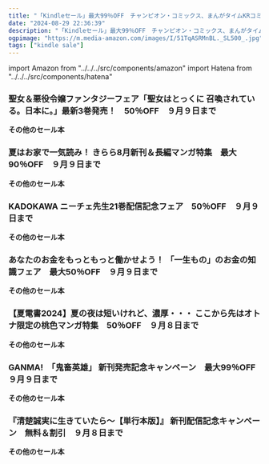 ```yaml
---
title: "「Kindleセール」最大99％OFF　チャンピオン・コミックス、まんがタイムKRコミックス、ニーチェ先生、宝島社、姉フレンドコミックス、GANMA!、ペット宣言"
date: "2024-08-29 22:36:39"
description: "「Kindleセール」最大99％OFF　チャンピオン・コミックス、まんがタイムKRコミックス、ニーチェ先生、宝島社、姉フレンドコミックス、GANMA!、ペット宣言"
ogpimage: "https://m.media-amazon.com/images/I/51TqASRMnBL._SL500_.jpg"
tags: ["kindle sale"]
---
```

import Amazon from "../../../src/components/amazon"
import Hatena from "../../../src/components/hatena"





### 聖女＆悪役令嬢ファンタジーフェア「聖女はとっくに 召喚されている。日本に。」最新3巻発売！　50％OFF　９月９日まで


<Amazon asin="B0CF56V7Y5" />



<Amazon asin="B0BS9C5GMJ" />



<Amazon asin="B0BPC8ZR7K" />


**その他のセール本**

<Hatena src="https://kyukyunyorituryo.github.io/kindle_sale/20240909s43937/" title=""/>

### 夏はお家で一気読み！ きらら8月新刊＆長編マンガ特集　最大90％OFF　９月９日まで


<Amazon asin="B00V2W3SB8" />



<Amazon asin="B07B2SYP37" />



<Amazon asin="B00CA083WK" />


**その他のセール本**

<Hatena src="https://kyukyunyorituryo.github.io/kindle_sale/20240909s43925/" title=""/>

### KADOKAWA ニーチェ先生21巻配信記念フェア　50％OFF　９月９日まで


<Amazon asin="B00I5BO1MO" />


<Amazon asin="B0CV9N6DC5" />


**その他のセール本**

<Hatena src="https://kyukyunyorituryo.github.io/kindle_sale/20240909s43848/" title=""/>

### あなたのお金をもっともっと働かせよう！ 「一生もの」のお金の知識フェア　最大50％OFF　９月９日まで


<Amazon asin="B08771MSJ5" />



<Amazon asin="B0CXMMZBQH" />



<Amazon asin="B0CWGVD6RM" />


**その他のセール本**

<Hatena src="https://kyukyunyorituryo.github.io/kindle_sale/20240909s43867/" title=""/>

### 【夏電書2024】夏の夜は短いけれど、濃厚・・・ ここから先はオトナ限定の桃色マンガ特集　50％OFF　９月８日まで


<Amazon asin="B00QAEZKC8" />



<Amazon asin="B0BP9QJ7TZ" />


**その他のセール本**

<Hatena src="https://kyukyunyorituryo.github.io/kindle_sale/20240908s43921/" title=""/>

### GANMA!　「鬼畜英雄」 新刊発売記念キャンペーン　最大99％OFF　９月９日まで


<Amazon asin="B0BPY16W9S" />



<Amazon asin="B0BLR81W2D" />



<Amazon asin="B0BGRFZL75" />


**その他のセール本**

<Hatena src="https://kyukyunyorituryo.github.io/kindle_sale/20240909s43773/" title=""/>

### 『清楚誠実に生きていたら～【単行本版】』 新刊配信記念キャンペーン　無料＆割引　９月８日まで


<Amazon asin="B0CGCG29R9" />



<Amazon asin="B0CVKRNBDS" />



<Amazon asin="B0BSF5G72C" />


**その他のセール本**

<Hatena src="https://kyukyunyorituryo.github.io/kindle_sale/20240908s43513/" title=""/>